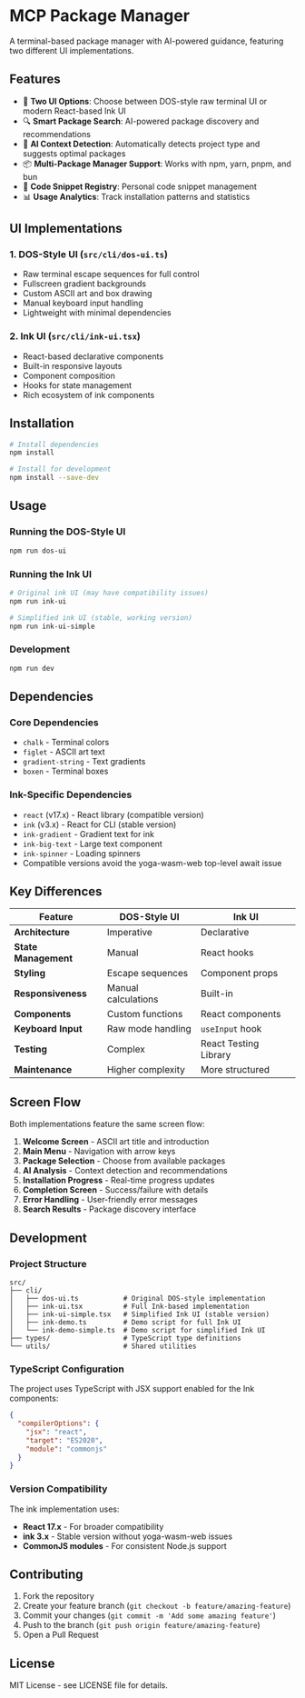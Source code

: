 # MCP Package Manager

A terminal-based package manager with AI-powered guidance, featuring two different UI implementations.

## Features

- 🎨 **Two UI Options**: Choose between DOS-style raw terminal UI or modern React-based Ink UI
- 🔍 **Smart Package Search**: AI-powered package discovery and recommendations
- 🤖 **AI Context Detection**: Automatically detects project type and suggests optimal packages
- 📦 **Multi-Package Manager Support**: Works with npm, yarn, pnpm, and bun
- 🎯 **Code Snippet Registry**: Personal code snippet management
- 📊 **Usage Analytics**: Track installation patterns and statistics

## UI Implementations

### 1. DOS-Style UI (`src/cli/dos-ui.ts`)

- Raw terminal escape sequences for full control
- Fullscreen gradient backgrounds
- Custom ASCII art and box drawing
- Manual keyboard input handling
- Lightweight with minimal dependencies

### 2. Ink UI (`src/cli/ink-ui.tsx`)

- React-based declarative components
- Built-in responsive layouts
- Component composition
- Hooks for state management
- Rich ecosystem of ink components

## Installation

```bash
# Install dependencies
npm install

# Install for development
npm install --save-dev
```

## Usage

### Running the DOS-Style UI

```bash
npm run dos-ui
```

### Running the Ink UI

```bash
# Original ink UI (may have compatibility issues)
npm run ink-ui

# Simplified ink UI (stable, working version)
npm run ink-ui-simple
```

### Development

```bash
npm run dev
```

## Dependencies

### Core Dependencies

- `chalk` - Terminal colors
- `figlet` - ASCII art text
- `gradient-string` - Text gradients
- `boxen` - Terminal boxes

### Ink-Specific Dependencies

- `react` (v17.x) - React library (compatible version)
- `ink` (v3.x) - React for CLI (stable version)
- `ink-gradient` - Gradient text for ink
- `ink-big-text` - Large text component
- `ink-spinner` - Loading spinners
- Compatible versions avoid the yoga-wasm-web top-level await issue

## Key Differences

| Feature              | DOS-Style UI        | Ink UI                |
| -------------------- | ------------------- | --------------------- |
| **Architecture**     | Imperative          | Declarative           |
| **State Management** | Manual              | React hooks           |
| **Styling**          | Escape sequences    | Component props       |
| **Responsiveness**   | Manual calculations | Built-in              |
| **Components**       | Custom functions    | React components      |
| **Keyboard Input**   | Raw mode handling   | `useInput` hook       |
| **Testing**          | Complex             | React Testing Library |
| **Maintenance**      | Higher complexity   | More structured       |

## Screen Flow

Both implementations feature the same screen flow:

1. **Welcome Screen** - ASCII art title and introduction
2. **Main Menu** - Navigation with arrow keys
3. **Package Selection** - Choose from available packages
4. **AI Analysis** - Context detection and recommendations
5. **Installation Progress** - Real-time progress updates
6. **Completion Screen** - Success/failure with details
7. **Error Handling** - User-friendly error messages
8. **Search Results** - Package discovery interface

## Development

### Project Structure

```
src/
├── cli/
│   ├── dos-ui.ts           # Original DOS-style implementation
│   ├── ink-ui.tsx          # Full Ink-based implementation
│   ├── ink-ui-simple.tsx   # Simplified Ink UI (stable version)
│   ├── ink-demo.ts         # Demo script for full Ink UI
│   └── ink-demo-simple.ts  # Demo script for simplified Ink UI
├── types/                  # TypeScript type definitions
└── utils/                  # Shared utilities
```

### TypeScript Configuration

The project uses TypeScript with JSX support enabled for the Ink components:

```json
{
  "compilerOptions": {
    "jsx": "react",
    "target": "ES2020",
    "module": "commonjs"
  }
}
```

### Version Compatibility

The ink implementation uses:

- **React 17.x** - For broader compatibility
- **ink 3.x** - Stable version without yoga-wasm-web issues
- **CommonJS modules** - For consistent Node.js support

## Contributing

1. Fork the repository
2. Create your feature branch (`git checkout -b feature/amazing-feature`)
3. Commit your changes (`git commit -m 'Add some amazing feature'`)
4. Push to the branch (`git push origin feature/amazing-feature`)
5. Open a Pull Request

## License

MIT License - see LICENSE file for details.

